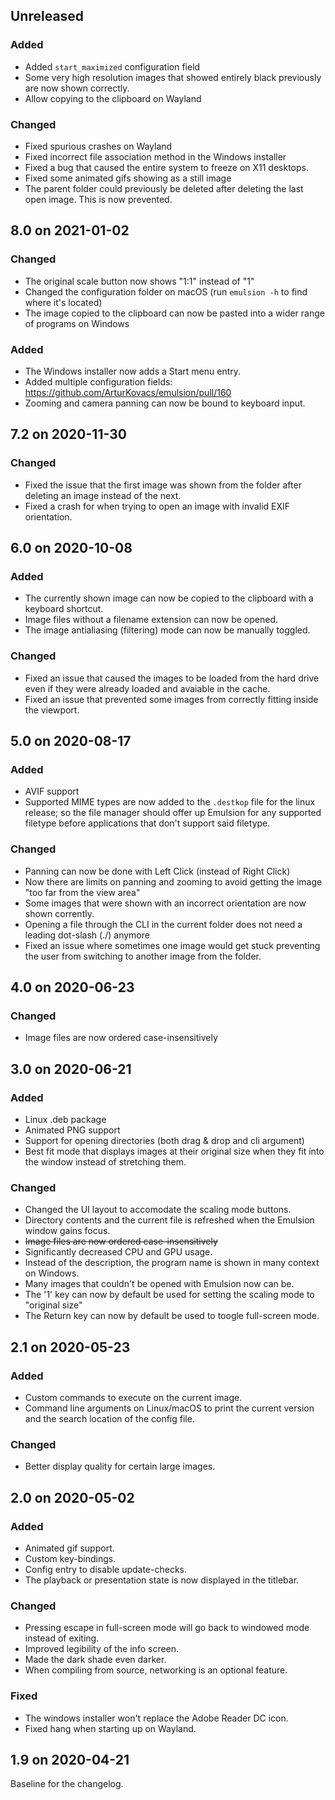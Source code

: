## Unreleased

### Added
- Added `start_maximized` configuration field
- Some very high resolution images that showed entirely black previously are now shown correctly.
- Allow copying to the clipboard on Wayland

### Changed
- Fixed spurious crashes on Wayland
- Fixed incorrect file association method in the Windows installer
- Fixed a bug that caused the entire system to freeze on X11 desktops.
- Fixed some animated gifs showing as a still image
- The parent folder could previously be deleted after deleting the last open image. This is now prevented.

## 8.0 on 2021-01-02

### Changed
- The original scale button now shows "1:1" instead of "1"
- Changed the configuration folder on macOS (run `emulsion -h` to find where it's located)
- The image copied to the clipboard can now be pasted into a wider range of programs on Windows

### Added
- The Windows installer now adds a Start menu entry.
- Added multiple configuration fields: https://github.com/ArturKovacs/emulsion/pull/160
- Zooming and camera panning can now be bound to keyboard input.

## 7.2 on 2020-11-30

### Changed
- Fixed the issue that the first image was shown from the folder after deleting an image instead of the next.
- Fixed a crash for when trying to open an image with invalid EXIF orientation.

## 6.0 on 2020-10-08

### Added
- The currently shown image can now be copied to the clipboard with a keyboard shortcut.
- Image files without a filename extension can now be opened.
- The image antialiasing (filtering) mode can now be manually toggled.

### Changed
- Fixed an issue that caused the images to be loaded from the hard drive even if they were already loaded and avaiable in the cache.
- Fixed an issue that prevented some images from correctly fitting inside the viewport.

## 5.0 on 2020-08-17

### Added

- AVIF support
- Supported MIME types are now added to the `.destkop` file for the linux release; so the file manager should offer up Emulsion for any supported filetype before applications that don't support said filetype.

### Changed

- Panning can now be done with Left Click (instead of Right Click)
- Now there are limits on panning and zooming to avoid getting the image "too far from the view area"
- Some images that were shown with an incorrect orientation are now shown corrently.
- Opening a file through the CLI in the current folder does not need a leading dot-slash (./) anymore
- Fixed an issue where sometimes one image would get stuck preventing the user from switching to another image from the folder.

## 4.0 on 2020-06-23

### Changed
- Image files are now ordered case-insensitively

## 3.0 on 2020-06-21

### Added
- Linux .deb package
- Animated PNG support
- Support for opening directories (both drag & drop and cli argument)
- Best fit mode that displays images at their original size when they fit into the window instead of stretching them.

### Changed
- Changed the UI layout to accomodate the scaling mode buttons.
- Directory contents and the current file is refreshed when the Emulsion window gains focus.
- ~~Image files are now ordered case-insensitively~~
- Significantly decreased CPU and GPU usage.
- Instead of the description, the program name is shown in many context on Windows.
- Many images that couldn't be opened with Emulsion now can be.
- The '1' key can now by default be used for setting the scaling mode to "original size"
- The Return key can now by default be used to toogle full-screen mode.

## 2.1 on 2020-05-23

### Added
- Custom commands to execute on the current image.
- Command line arguments on Linux/macOS to print the current version and the search location of the config file.

### Changed
- Better display quality for certain large images.

## 2.0 on 2020-05-02

### Added
- Animated gif support.
- Custom key-bindings.
- Config entry to disable update-checks.
- The playback or presentation state is now displayed in the titlebar.

### Changed
- Pressing escape in full-screen mode will go back to windowed mode instead of exiting.
- Improved legibility of the info screen.
- Made the dark shade even darker.
- When compiling from source, networking is an optional feature.

### Fixed
- The windows installer won't replace the Adobe Reader DC icon.
- Fixed hang when starting up on Wayland.

## 1.9 on 2020-04-21

Baseline for the changelog.
